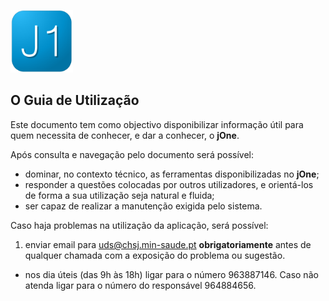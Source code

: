 <a href="http://portal-chsj.min-saude.pt/pages/417" target="_blank"><img style="width: 100px;" src="img/Icone.png" alt="jOne"></a>

## O Guia de Utilização

Este documento tem como objectivo disponibilizar informação útil para quem necessita de conhecer, e dar a conhecer, o **jOne**.

Após consulta e navegação pelo documento será possível:

* dominar, no contexto técnico, as ferramentas disponibilizadas no **jOne**;
* responder a questões colocadas por outros utilizadores, e orientá-los de forma a sua utilização seja natural e fluida;
* ser capaz de realizar a manutenção exigida pelo sistema.

Caso haja problemas na utilização da aplicação, será possível:

1. enviar email para [uds@chsj.min-saude.pt](mailto:uds@chsj.min-saude.pt) **obrigatoriamente** antes de qualquer chamada com a exposição do problema ou sugestão.
+ nos dia úteis (das 9h às 18h) ligar para o número 963887146. Caso não atenda ligar para o número do responsável 964884656.


